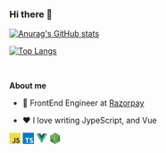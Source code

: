 ### Hi there 👋


[![Anurag's GitHub stats](https://github-readme-stats.vercel.app/api?username=Mychen3)](https://github.com/anuraghazra/github-readme-stats)

[![Top Langs](https://github-readme-stats.vercel.app/api/top-langs/?username=Mychen3)](https://github.com/anuraghazra/github-readme-stats)


<br />

**About me**

- 💼 FrontEnd Engineer at [Razorpay](https://5chenz.com/)

- ❤️ I love writing JypeScript, and Vue 


<code><img height="20" src="https://raw.githubusercontent.com/github/explore/80688e429a7d4ef2fca1e82350fe8e3517d3494d/topics/javascript/javascript.png"></code>
<code><img height="20" src="https://raw.githubusercontent.com/github/explore/80688e429a7d4ef2fca1e82350fe8e3517d3494d/topics/typescript/typescript.png"></code>
<code><img height="20" src="https://raw.githubusercontent.com/github/explore/80688e429a7d4ef2fca1e82350fe8e3517d3494d/topics/vue/vue.png"></code>
<code><img height="20" src="https://raw.githubusercontent.com/github/explore/80688e429a7d4ef2fca1e82350fe8e3517d3494d/topics/nodejs/nodejs.png"></code>    
